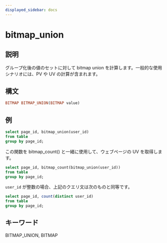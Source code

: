 ```yaml
---
displayed_sidebar: docs
---
```


# bitmap_union

## 説明

グループ化後の値のセットに対して bitmap union を計算します。一般的な使用シナリオには、PV や UV の計算が含まれます。

## 構文

```Haskell
BITMAP BITMAP_UNION(BITMAP value)
```

## 例

```sql
select page_id, bitmap_union(user_id)
from table
group by page_id;
```

この関数を bitmap_count() と一緒に使用して、ウェブページの UV を取得します。

```sql
select page_id, bitmap_count(bitmap_union(user_id))
from table
group by page_id;
```

`user_id` が整数の場合、上記のクエリ文は次のものと同等です。

```sql
select page_id, count(distinct user_id)
from table
group by page_id;
```

## キーワード

BITMAP_UNION, BITMAP